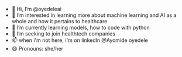 - 👋 Hi, I’m @oyedeleai
- 👀 I’m interested in learning more about machine learning and AI as a whole and how it pertains to healthcare
- 🌱 I’m currently learning models, how to code with python 
- 💞️ I’m seeking to join healthtech companies
- 📫 when i'm not here, i'm on linkedln @Ayomide oyedele
- 😄 Pronouns: she/her
  

<!---
oyedeleai/oyedeleai is a ✨ special ✨ repository because its `README.md` (this file) appears on your GitHub profile.
You can click the Preview link to take a look at your changes.
--->
